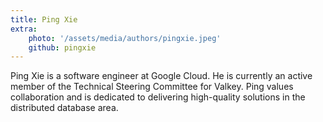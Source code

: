 ```yaml
---
title: Ping Xie
extra:
    photo: '/assets/media/authors/pingxie.jpeg'
    github: pingxie
---
```


Ping Xie is a software engineer at Google Cloud. He is currently an active
member of the Technical Steering Committee for Valkey. Ping values
collaboration and is dedicated to delivering high-quality solutions in
the distributed database area.
